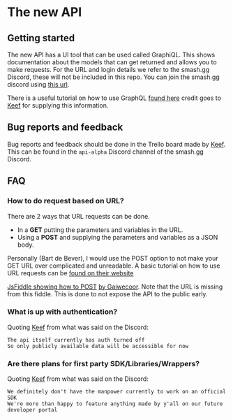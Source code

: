# The new API

## Getting started

The new API has a UI tool that can be used called GraphiQL. 
This shows documentation about the models that can get returned and allows you to make requests.
For the URL and login details we refer to the smash.gg Discord, these will not be included in this repo.
You can join the smash.gg discord using [this url](https://bit.ly/smashggdiscord).

There is a useful tutorial on how to use GraphQL [found here](https://graphql.org/learn/) credit goes to [Keef](https://github.com/keithrobichaud) for supplying this information.

## Bug reports and feedback

Bug reports and feedback should be done in the Trello board made by [Keef](https://github.com/keithrobichaud). This can be found in the `api-alpha` Discord channel of the smash.gg Discord.

## FAQ

### How to do request based on URL?

There are 2 ways that URL requests can be done.
- In a **GET** putting the parameters and variables in the URL.
- Using a **POST** and supplying the parameters and variables as a JSON body.

Personally (Bart de Bever), I would use the POST option to not make your GET URL over complicated and unreadable.
A basic tutorial on how to use URL requests can be [found on their website](https://graphql.github.io/learn/serving-over-http/)

[JsFiddle showing how to POST](https://jsfiddle.net/swyvafL4/) [by Gaiwecoor](https://github.com/Gaiwecoor).
Note that the URL is missing from this fiddle. This is done to not expose the API to the public early.

### What is up with authentication?
Quoting [Keef](https://github.com/keithrobichaud) from what was said on the Discord:
```
The api itself currently has auth turned off
So only publicly available data will be accessible for now
```

### Are there plans for first party SDK/Libraries/Wrappers?
Quoting [Keef](https://github.com/keithrobichaud) from what was said on the Discord:
```
We definitely don't have the manpower currently to work on an official SDK
We're more than happy to feature anything made by y'all on our future developer portal 
```
